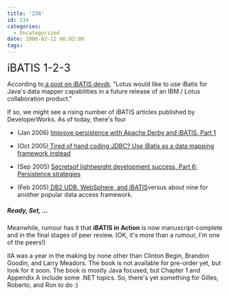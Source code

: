 ```yaml
---
title: '234'
id: 234
categories:
  - Uncategorized
date: 2006-02-12 06:02:00
tags:
---
```


<span style="font-size:180%;">iBATIS 1-2-3</span>

According to[ a post on iBATIS dev@](http://www.mail-archive.com/dev%40ibatis.apache.org/msg00945.html), "Lotus would like to use iBatis for Java's data mapper capabilities in a future release of an IBM / Lotus collaboration product."

If so, we might see a rising number of iBATIS articles published by DeveloperWorks. As of today, there's four

*   (Jan 2006)
    [Improve persistence with Apache Derby and iBATIS, Part 1
    ](http://www-128.ibm.com/developerworks/edu/os-dw-os-ad-ibatis1.html)

*   (Oct 2005)[
        Tired of hand coding JDBC? Use iBatis as a data mapping framework instead
    ](http://www-128.ibm.com/developerworks/websphere/techjournal/0510_col_barcia/0510_col_barcia.html)

*   (Sep 2005)
    [Secretsof lightweight development success, Part 6: Persistence strategies](http://www-128.ibm.com/developerworks/opensource/library/os-lightweight6/)

*   (Feb 2005)[
        DB2 UDB, WebSphere, and iBATIS](http://www-128.ibm.com/developerworks/db2/library/techarticle/dm-0502cline/)versus about nine for another popular data access framework.

##### Ready, Set, ...
Meanwhile, rumour has it that **iBATIS in Action** is now manuscript-complete and in the final stages of peer review. (OK, it's more than a rumour, I'm one of the peers!)

IIA was a year in the making by none other than Clinton Begin, Brandon Goodin, and Larry Meadors. The book is not available for pre-order yet, but look for it soon. The book is mostly Java focused, but Chapter 1 and Appendix A include some .NET topics. So, there's yet something for Gilles, Roberto, and Ron to do :)